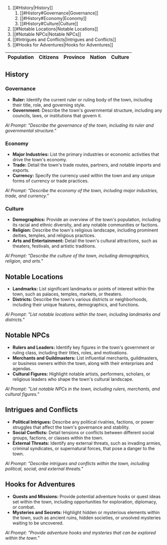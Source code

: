 1. [[#History|History]]
    1. [[#History#Governance|Governance]]
    2. [[#History#Economy|Economy]]
    3. [[#History#Culture|Culture]]
2. [[#Notable Locations|Notable Locations]]
3. [[#Notable NPCs|Notable NPCs]]
4. [[#Intrigues and Conflicts|Intrigues and Conflicts]]
5. [[#Hooks for Adventures|Hooks for Adventures]]

| Population | Citizens | Province | Nation | Culture |
| ---------- | -------- | -------- | ------ | ------- |

## History

### Governance

-   **Ruler:** Identify the current ruler or ruling body of the town, including their title, role, and governing style.
-   **Government:** Describe the town's governmental structure, including any councils, laws, or institutions that govern it.

_AI Prompt: "Describe the governance of the town, including its ruler and governmental structure."_

### Economy

-   **Major Industries:** List the primary industries or economic activities that drive the town's economy.
-   **Trade:** Detail the town's trade routes, partners, and notable imports and exports.
-   **Currency:** Specify the currency used within the town and any unique forms of currency or trade practices.

_AI Prompt: "Describe the economy of the town, including major industries, trade, and currency."_

### Culture

-   **Demographics:** Provide an overview of the town's population, including its racial and ethnic diversity, and any notable communities or factions.
-   **Religion:** Describe the town's religious landscape, including prominent deities, temples, and religious practices.
-   **Arts and Entertainment:** Detail the town's cultural attractions, such as theaters, festivals, and artistic traditions.

_AI Prompt: "Describe the culture of the town, including demographics, religion, and arts."_

## Notable Locations

-   **Landmarks:** List significant landmarks or points of interest within the town, such as palaces, temples, markets, or theaters.
-   **Districts:** Describe the town's various districts or neighborhoods, including their unique features, demographics, and functions.

_AI Prompt: "List notable locations within the town, including landmarks and districts."_

## Notable NPCs

-   **Rulers and Leaders:** Identify key figures in the town's government or ruling class, including their titles, roles, and motivations.
-   **Merchants and Guildmasters:** List influential merchants, guildmasters, or business owners within the town, along with their enterprises and agendas.
-   **Cultural Figures:** Highlight notable artists, performers, scholars, or religious leaders who shape the town's cultural landscape.

_AI Prompt: "List notable NPCs in the town, including rulers, merchants, and cultural figures."_

## Intrigues and Conflicts

-   **Political Intrigues:** Describe any political rivalries, factions, or power struggles that affect the town's governance and stability.
-   **Social Conflicts:** Detail tensions or conflicts between different social groups, factions, or classes within the town.
-   **External Threats:** Identify any external threats, such as invading armies, criminal syndicates, or supernatural forces, that pose a danger to the town.

_AI Prompt: "Describe intrigues and conflicts within the town, including political, social, and external threats."_

## Hooks for Adventures

-   **Quests and Missions:** Provide potential adventure hooks or quest ideas set within the town, including opportunities for exploration, diplomacy, or combat.
-   **Mysteries and Secrets:** Highlight hidden or mysterious elements within the town, such as ancient ruins, hidden societies, or unsolved mysteries waiting to be uncovered.

_AI Prompt: "Provide adventure hooks and mysteries that can be explored within the town."_
